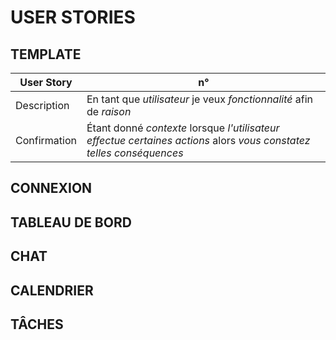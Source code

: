# USER STORIES

## TEMPLATE
| **User Story** | **n°** |
| --- | --- |
| Description  | En tant que _utilisateur_ je veux _fonctionnalité_ afin de _raison_ |
| Confirmation  | Étant donné _contexte_ lorsque _l'utilisateur effectue certaines actions_ alors _vous constatez telles conséquences_ |


## CONNEXION





## TABLEAU DE BORD

## CHAT

## CALENDRIER

## TÂCHES
